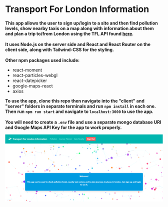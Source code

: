 <h1>Transport For London Information</h1>

**This app allows the user to sign up/login to a site and then find pollution levels, show nearby taxis on a map along with information about them and plan a trip to/from London using the TFL API found [here](https://api.tfl.gov.uk).<br /><br />It uses Node.js on the server side and React and React Router on the client side, along with Tailwind-CSS for the styling.<br/><br/>Other npm packages used include:**

- react-moment
- react-particles-webgl
- react-datepicker
- google-maps-react
- axios

**To use the app, clone this repo then navigate into the "client" and "server" folders in separate terminals and run `npm install` in each one. Then run `npm run start` and navigate to `localhost:3000` to use the app.<br/><br/>You will need to create a `.env` file and use a separate mongo database URI and Google Maps API Key for the app to work properly.**

![App Screenshot](./AppScreenshot.png)
